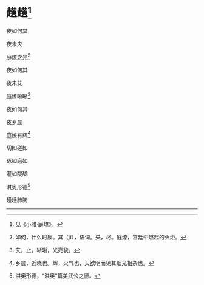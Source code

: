    

# 趪趪[^1]

夜如何其

夜未央

庭燎之光[^2]

夜如何其

夜未艾

庭燎晰晰[^3]

夜如何其

夜乡晨

庭燎有辉[^4]

切如磋如

琢如磨如

灌如醍醐

淇奥形德[^5]

趪趪肺腑

* * *

[^1]: 见《小雅·庭燎》。
[^2]: 如何，什么时辰。其（jī），语词。央，尽。庭燎，宫廷中燃起的火炬。
[^3]: 艾，止。晰晰，光亮貌。
[^4]: 乡晨，近晓也。辉，火气也，天欲明而见其烟光相杂也。
[^5]: 淇奥形德，“淇奥”篇美武公之德。